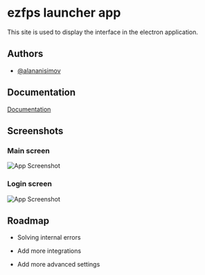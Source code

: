 
# ezfps launcher app

This site is used to display the interface in the electron application.


## Authors

- [@alananisimov](https://www.github.com/alananisimov)


## Documentation

[Documentation](https://docs.ezfps.store)


## Screenshots
### Main screen
![App Screenshot](https://raw.githubusercontent.com/alananisimov/ezfpsAppSite/master/f_screenshot.png)

### Login screen
![App Screenshot](https://raw.githubusercontent.com/alananisimov/ezfpsAppSite/master/s_screenshot.png)
## Roadmap

- Solving internal errors

- Add more integrations

- Add more advanced settings

